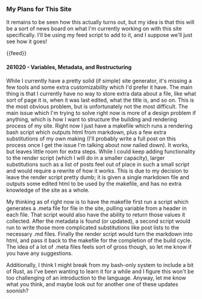 ### My Plans for This Site

It remains to be seen how this actually turns out, but my idea is that this will be a sort of news board on what I'm currently working on with this site specifically. I'll be using my feed script to add to it, and I suppose we'll just see how it goes!

{{feed}}

#### 261020 - Variables, Metadata, and Restructuring
While I currently have a pretty solid (if simple) site generator, it's missing a few tools and some extra customizability which I'd prefer it have. The main thing is that I currently have no way to store extra data about a file, like what sort of page it is, when it was last edited, what the title is, and so on. This is the most obvious problem, but is unfortunately not the most difficult. The main issue which I'm trying to solve right now is more of a design problem if anything, which is how I want to structure the building and rendering process of my site. Right now I just have a makefile which runs a rendering bash script which outputs html from markdown, plus a few extra substitutions of my own making (I'll probably write a full post on this process once I get the issue I'm talking about now nailed down). It works, but leaves little room for extra steps. While I could keep adding functionality to the render script (which I will do in a smaller capacity), larger substitutions such as a list of posts feel out of place in such a small script and would require a rewrite of how it works. This is due to my decision to leave the render script pretty dumb; it is given a single markdown file and outputs some edited html to be used by the makefile, and has no extra knowledge of the site as a whole. 

My thinking as of right now is to have the makefile first run a script which generates a .meta file for file in the site, pulling variable from a header in each file. That script would also have the ability to return those values it collected. After the metadata is found (or updated), a second script would run to write those more complicated substitutions like post lists to the necessary .md files. Finally the render script would turn the markdown into html, and pass it back to the makefile for the completion of the build cycle. The idea of a lot of .meta files feels sort of gross though, so let me know if you have any suggestions. 

Additionally, I think I might break from my bash-only system to include a bit of Rust, as I've been wanting to learn it for a while and I figure this won't be too challenging of an introduction to the language.
Anyway, let me know what you think, and maybe look out for another one of these updates soonish?
